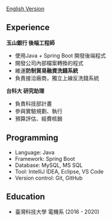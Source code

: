 [English Version](https://github.com/windsorliu/windsorliu/blob/main/README.md)
<br>

Experience
---
**玉山銀行  後端工程師**
* 使用Java + Spring Boot 開發後端程式
* 開發公司內部檔案轉換的程式
* 維運**防制貿易融資洗錢系統**
* 負責接洽廠商，獨立上線反洗錢系統

**台科大  研究助理**
* 負責科技部計畫
* 參與實驗規劃、執行
* 預算評估、經費核銷

Programming
---
* Language: Java 
* Framework: Spring Boot 
* Database: MySQL, MS SQL 
* Tool: IntelliJ IDEA, Eclipse, VS Code
* Version control: Git, GitHub

Education
---
* 臺灣科技大學   電機系 (2016 - 2020)
